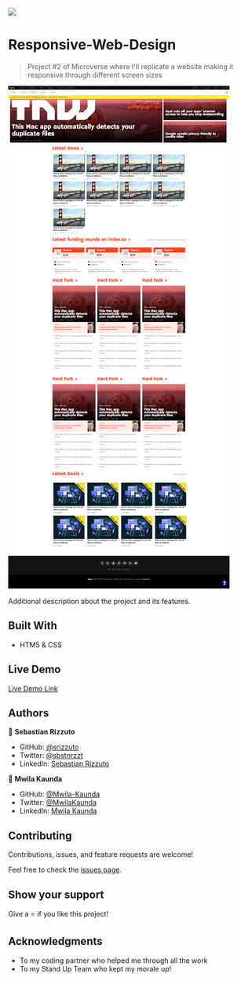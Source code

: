 ![](https://img.shields.io/badge/Microverse-blueviolet)

# Responsive-Web-Design

> Project #2 of Microverse where I'll replicate a website making it responsive through different screen sizes

![screenshot](img/readme_ss.png)

Additional description about the project and its features.

## Built With

- HTM5 & CSS

## Live Demo

[Live Demo Link](https://srizzuto.github.io/Responsive-Web-Design/.)


## Authors

👤 **Sebastian Rizzuto**

- GitHub: [@srizzuto](https://github.com/srizzuto)
- Twitter: [@sbstnrzzt](https://twitter.com/sbstnrzzt)
- LinkedIn: [Sebastian Rizzuto](https://www.linkedin.com/in/srizzuto/)

👤 **Mwila Kaunda**


- GitHub: [@Mwila-Kaunda](https://github.com/mwila-kaunda)
- Twitter: [@MwilaKaunda](https://twitter.com/MwilaKaunda) 
- LinkedIn: [Mwila Kaunda](https://linkedin.com/Mwilakaunda) 
## Contributing

Contributions, issues, and feature requests are welcome!

Feel free to check the [issues page](https://github.com/srizzuto/Responsive-Web-Design/issues).

## Show your support

Give a ⭐️ if you like this project!

## Acknowledgments

- To my coding partner who helped me through all the work
- To my Stand Up Team who kept my morale up!
